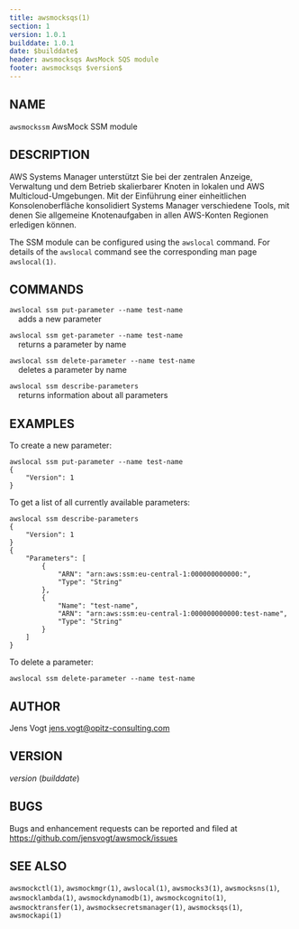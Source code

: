 ```yaml
---
title: awsmocksqs(1)
section: 1
version: 1.0.1
builddate: 1.0.1
date: $builddate$
header: awsmocksqs AwsMock SQS module
footer: awsmocksqs $version$
---
```


## NAME

```awsmockssm``` AwsMock SSM module

## DESCRIPTION

AWS Systems Manager unterstützt Sie bei der zentralen Anzeige, Verwaltung und dem Betrieb skalierbarer Knoten in lokalen
und AWS Multicloud-Umgebungen. Mit der
Einführung einer einheitlichen Konsolenoberfläche konsolidiert Systems Manager verschiedene Tools, mit denen Sie
allgemeine Knotenaufgaben in allen AWS-Konten Regionen
erledigen können.

The SSM module can be configured using the ```awslocal``` command. For details of the ```awslocal``` command see the
corresponding man page ```awslocal(1)```.

## COMMANDS

```awslocal ssm put-parameter --name test-name```  
&nbsp;&nbsp;&nbsp;&nbsp;adds a new parameter

```awslocal ssm get-parameter --name test-name```  
&nbsp;&nbsp;&nbsp;&nbsp;returns a parameter by name

```awslocal ssm delete-parameter --name test-name```  
&nbsp;&nbsp;&nbsp;&nbsp;deletes a parameter by name

```awslocal ssm describe-parameters```  
&nbsp;&nbsp;&nbsp;&nbsp;returns information about all parameters

## EXAMPLES

To create a new parameter:

```
awslocal ssm put-parameter --name test-name
{
    "Version": 1
}
```

To get a list of all currently available parameters:

```
awslocal ssm describe-parameters
{
    "Version": 1
}
{
    "Parameters": [
        {
            "ARN": "arn:aws:ssm:eu-central-1:000000000000:",
            "Type": "String"
        },
        {
            "Name": "test-name",
            "ARN": "arn:aws:ssm:eu-central-1:000000000000:test-name",
            "Type": "String"
        }
    ]
}
```

To delete a parameter:

```
awslocal ssm delete-parameter --name test-name
```

## AUTHOR

Jens Vogt <jens.vogt@opitz-consulting.com>

## VERSION

$version$ ($builddate$)

## BUGS

Bugs and enhancement requests can be reported and filed at https://github.com/jensvogt/awsmock/issues

## SEE ALSO

```awsmockctl(1)```, ```awsmockmgr(1)```, ```awslocal(1)```, ```awsmocks3(1)```, ```awsmocksns(1)```,
```awsmocklambda(1)```, ```awsmockdynamodb(1)```, ```awsmockcognito(1)```, ```awsmocktransfer(1)```,
```awsmocksecretsmanager(1)```, ```awsmocksqs(1)```, ```awsmockapi(1)```